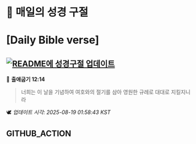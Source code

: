# 🙏 매일의 성경 구절
# [Daily Bible verse]
## [![README에 성경구절 업데이트](https://github.com/DONGSUKA/first_test/actions/workflows/update-readme-bible.yml/badge.svg)](https://github.com/DONGSUKA/first_test/actions/workflows/update-readme-bible.yml)
<!-- START_BIBLE_VERSE -->
📖 **출애굽기 12:14**
> 너희는 이 날을 기념하여 여호와의 절기를 삼아 영원한 규례로 대대로 지킬지니라

🕊️ _업데이트 시각: 2025-08-19 01:58:43 KST_
  <!-- END_BIBLE_VERSE -->
## GITHUB_ACTION
